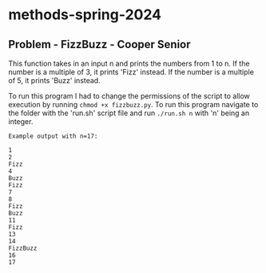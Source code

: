 # methods-spring-2024
## Problem - FizzBuzz - Cooper Senior

This function takes in an input n and prints the numbers from 1 to n.
If the number is a multiple of 3, it prints 'Fizz' instead.
If the number is a multiple of 5, it prints 'Buzz' instead.

To run this program I had to change the permissions of the script
to allow execution by running `chmod +x fizzbuzz.py`. To run this
program navigate to the folder with the 'run.sh' script file and
run `./run.sh n` with 'n' being an integer. 

```
Example output with n=17:

1
2
Fizz
4
Buzz
Fizz
7
8
Fizz
Buzz
11
Fizz
13
14
FizzBuzz
16
17
```